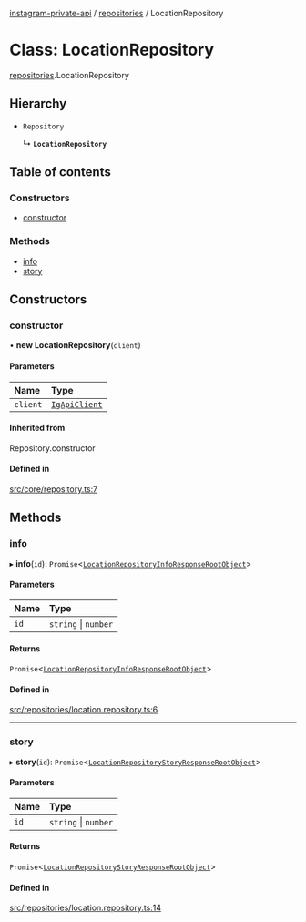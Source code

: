 [instagram-private-api](../../README.md) / [repositories](../../modules/repositories.md) / LocationRepository

# Class: LocationRepository

[repositories](../../modules/repositories.md).LocationRepository

## Hierarchy

- `Repository`

  ↳ **`LocationRepository`**

## Table of contents

### Constructors

- [constructor](LocationRepository.md#constructor)

### Methods

- [info](LocationRepository.md#info)
- [story](LocationRepository.md#story)

## Constructors

### constructor

• **new LocationRepository**(`client`)

#### Parameters

| Name | Type |
| :------ | :------ |
| `client` | [`IgApiClient`](../index/IgApiClient.md) |

#### Inherited from

Repository.constructor

#### Defined in

[src/core/repository.ts:7](https://github.com/Nerixyz/instagram-private-api/blob/4971f34/src/core/repository.ts#L7)

## Methods

### info

▸ **info**(`id`): `Promise`<[`LocationRepositoryInfoResponseRootObject`](../../interfaces/responses/LocationRepositoryInfoResponseRootObject.md)\>

#### Parameters

| Name | Type |
| :------ | :------ |
| `id` | `string` \| `number` |

#### Returns

`Promise`<[`LocationRepositoryInfoResponseRootObject`](../../interfaces/responses/LocationRepositoryInfoResponseRootObject.md)\>

#### Defined in

[src/repositories/location.repository.ts:6](https://github.com/Nerixyz/instagram-private-api/blob/4971f34/src/repositories/location.repository.ts#L6)

___

### story

▸ **story**(`id`): `Promise`<[`LocationRepositoryStoryResponseRootObject`](../../interfaces/responses/LocationRepositoryStoryResponseRootObject.md)\>

#### Parameters

| Name | Type |
| :------ | :------ |
| `id` | `string` \| `number` |

#### Returns

`Promise`<[`LocationRepositoryStoryResponseRootObject`](../../interfaces/responses/LocationRepositoryStoryResponseRootObject.md)\>

#### Defined in

[src/repositories/location.repository.ts:14](https://github.com/Nerixyz/instagram-private-api/blob/4971f34/src/repositories/location.repository.ts#L14)
